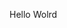 Hello Wolrd




















































































































































































































































































































































































































































































































































































































































































































































































































































































































































































































































































































































































































































































































































































































































































































































































































































































































































































































































































































































































































































































































































































































































































































































































































































































































































































































































































































































































































































































































































































































































































































































































































































































































































































































































































































































































































































































































































































































































































































































































































































































































































































































































































































































































































































































































































































































































































































































































































































































































































































































































































































































































































































































































































































































